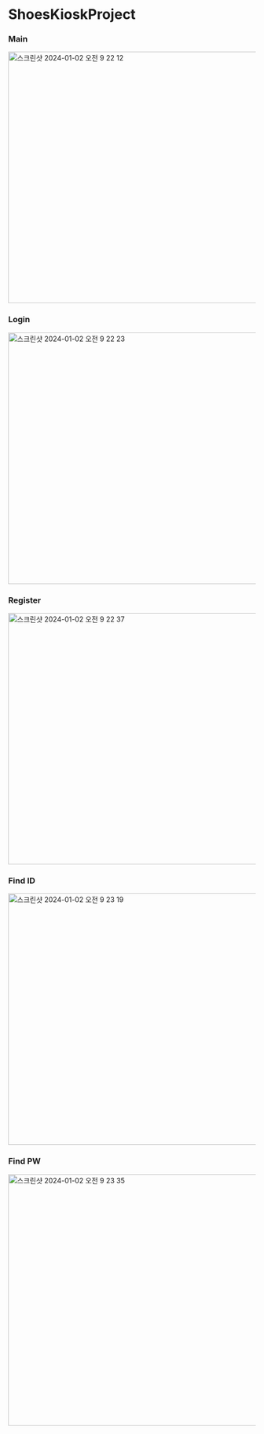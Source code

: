 # ShoesKioskProject


### Main
<img width="512" alt="스크린샷 2024-01-02 오전 9 22 12" src="https://github.com/kimsor1/KioskProject/assets/151493474/e4ac59fa-7db3-4ee4-9a3e-b92d7989dac9">

### Login
<img width="512" alt="스크린샷 2024-01-02 오전 9 22 23" src="https://github.com/kimsor1/KioskProject/assets/151493474/4f530d5d-46ee-40d4-bb48-981e04a8693e">

### Register
<img width="512" alt="스크린샷 2024-01-02 오전 9 22 37" src="https://github.com/kimsor1/KioskProject/assets/151493474/347889e4-2938-4711-9761-c1a9851fc424">

### Find ID
<img width="512" alt="스크린샷 2024-01-02 오전 9 23 19" src="https://github.com/kimsor1/KioskProject/assets/151493474/3166b61f-7504-4ced-bc45-60ef771187e5">

### Find PW
<img width="512" alt="스크린샷 2024-01-02 오전 9 23 35" src="https://github.com/kimsor1/KioskProject/assets/151493474/47e97f56-366c-4c1c-a847-522547f6670b">
